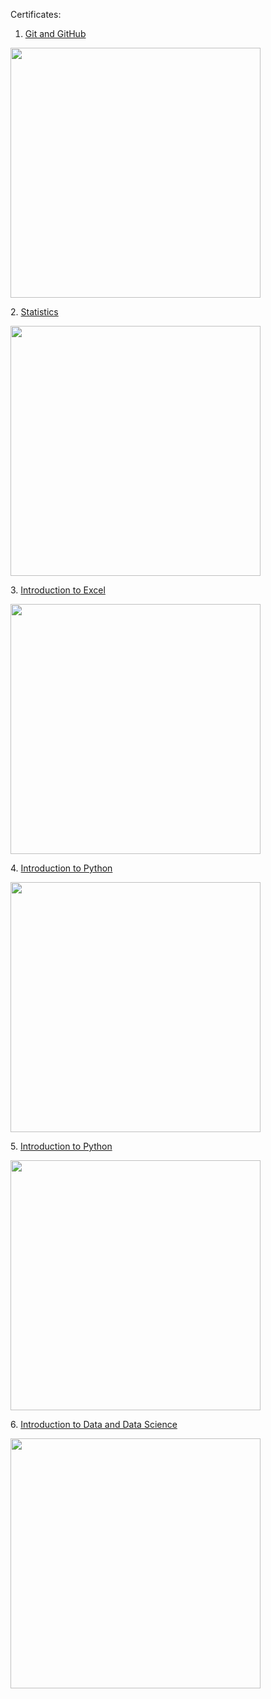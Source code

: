 Certificates:
1. <a href="https://learn.365datascience.com/c/239ad1bbf1/">Git and GitHub</a>
  <p>
    <img src="https://user-images.githubusercontent.com/72426535/150303759-371a95c0-87f0-4277-9079-dc8cbab85393.jpg" height=400>
  </p>
2. <a href ="https://learn.365datascience.com/c/22ad4a34ad/">Statistics</a>
 <p>
    <img src="https://user-images.githubusercontent.com/72426535/150305261-ff3b894a-aeb8-4ae4-85c6-42fc4c9e84f0.jpg" height=400>
  </p>
3. <a href ="https://learn.365datascience.com/c/6ff0366fa8/">Introduction to Excel</a>
 <p>
    <img src="https://user-images.githubusercontent.com/72426535/150305807-bfcdea39-5a52-4e0b-8ddd-038d1df637cd.jpg" height=400>
  </p>
4. <a href ="https://learn.365datascience.com/c/afe5cc636c/">Introduction to Python</a>
 <p>
    <img src="https://user-images.githubusercontent.com/72426535/150306306-c2ca77e0-c53b-4720-ab20-6c511c96382c.jpg" height=400>
  </p>
5. <a href ="https://learn.365datascience.com/c/996be08b22/">Introduction to Python</a>
 <p>
    <img src="https://user-images.githubusercontent.com/72426535/150306576-4d459ad1-583b-42b0-b8e0-8fa8848d2ef6.jpg" height=400>
  </p>
6. <a href ="https://learn.365datascience.com/c/8a3ba5ab83/">Introduction to Data and Data Science</a>
 <p>
    <img src="https://user-images.githubusercontent.com/72426535/150307253-a815c0e4-0e4c-4807-872b-87e8affeaccd.jpg" height=400>
  </p>
